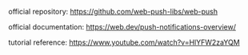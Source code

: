 official repository: https://github.com/web-push-libs/web-push

official documentation: https://web.dev/push-notifications-overview/

tutorial reference: https://www.youtube.com/watch?v=HlYFW2zaYQM
